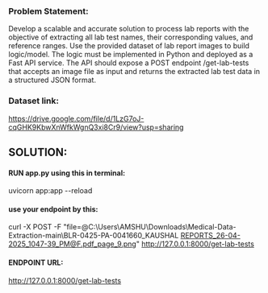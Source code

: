 ### Problem Statement:

Develop a scalable and accurate solution to process lab reports with the objective of extracting all lab test
names, their corresponding values, and reference ranges. Use the provided dataset of lab report images to
build logic/model.
The logic must be implemented in Python and deployed as a Fast API service. The API should expose a
POST endpoint /get-lab-tests that accepts an image file as input and returns the extracted lab test data in a
structured JSON format.

### Dataset link:

https://drive.google.com/file/d/1LzG7oJ-cqGHK9KbwXnWfkWgnQ3xi8Cr9/view?usp=sharing

## SOLUTION:

#### RUN app.py using this in terminal:

uvicorn app:app --reload

#### use your endpoint by this:

curl -X POST -F "file=@C:\Users\AMSHU\Downloads\Medical-Data-Extraction-main\BLR-0425-PA-0041660_KAUSHAL REPORTS_26-04-2025_1047-39_PM@F.pdf_page_9.png" http://127.0.0.1:8000/get-lab-tests

#### ENDPOINT URL:

http://127.0.0.1:8000/get-lab-tests
